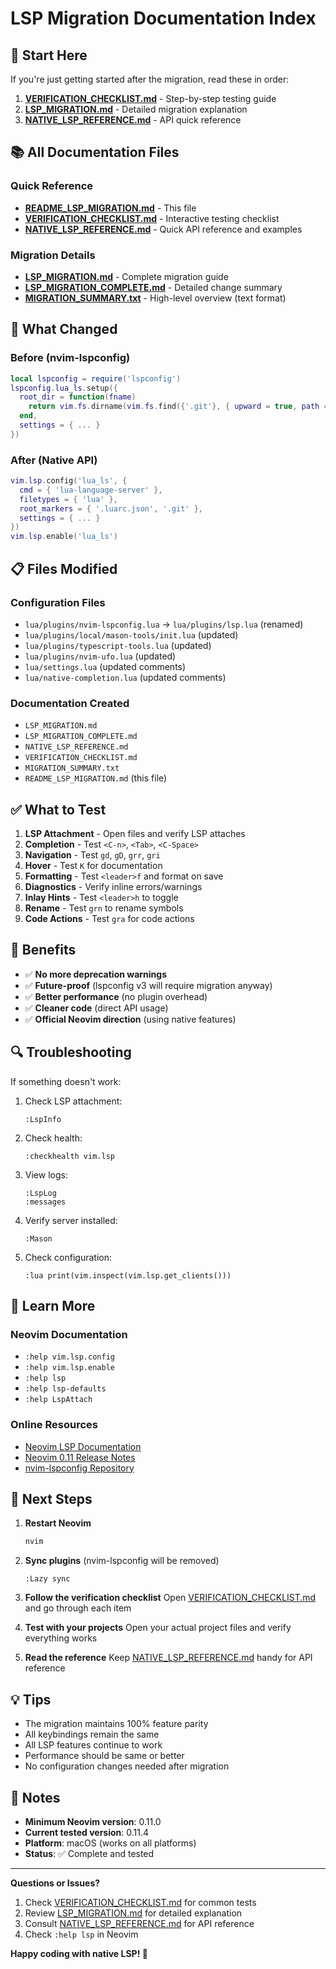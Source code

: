 # LSP Migration Documentation Index

## 🎯 Start Here

If you're just getting started after the migration, read these in order:

1. **[VERIFICATION_CHECKLIST.md](VERIFICATION_CHECKLIST.md)** - Step-by-step testing guide
2. **[LSP_MIGRATION.md](LSP_MIGRATION.md)** - Detailed migration explanation
3. **[NATIVE_LSP_REFERENCE.md](NATIVE_LSP_REFERENCE.md)** - API quick reference

## 📚 All Documentation Files

### Quick Reference
- **[README_LSP_MIGRATION.md](README_LSP_MIGRATION.md)** - This file
- **[VERIFICATION_CHECKLIST.md](VERIFICATION_CHECKLIST.md)** - Interactive testing checklist
- **[NATIVE_LSP_REFERENCE.md](NATIVE_LSP_REFERENCE.md)** - Quick API reference and examples

### Migration Details
- **[LSP_MIGRATION.md](LSP_MIGRATION.md)** - Complete migration guide
- **[LSP_MIGRATION_COMPLETE.md](LSP_MIGRATION_COMPLETE.md)** - Detailed change summary
- **[MIGRATION_SUMMARY.txt](MIGRATION_SUMMARY.txt)** - High-level overview (text format)

## 🔧 What Changed

### Before (nvim-lspconfig)
```lua
local lspconfig = require('lspconfig')
lspconfig.lua_ls.setup({
  root_dir = function(fname)
    return vim.fs.dirname(vim.fs.find({'.git'}, { upward = true, path = fname })[1])
  end,
  settings = { ... }
})
```

### After (Native API)
```lua
vim.lsp.config('lua_ls', {
  cmd = { 'lua-language-server' },
  filetypes = { 'lua' },
  root_markers = { '.luarc.json', '.git' },
  settings = { ... }
})
vim.lsp.enable('lua_ls')
```

## 📋 Files Modified

### Configuration Files
- `lua/plugins/nvim-lspconfig.lua` → `lua/plugins/lsp.lua` (renamed)
- `lua/plugins/local/mason-tools/init.lua` (updated)
- `lua/plugins/typescript-tools.lua` (updated)
- `lua/plugins/nvim-ufo.lua` (updated)
- `lua/settings.lua` (updated comments)
- `lua/native-completion.lua` (updated comments)

### Documentation Created
- `LSP_MIGRATION.md`
- `LSP_MIGRATION_COMPLETE.md`
- `NATIVE_LSP_REFERENCE.md`
- `VERIFICATION_CHECKLIST.md`
- `MIGRATION_SUMMARY.txt`
- `README_LSP_MIGRATION.md` (this file)

## ✅ What to Test

1. **LSP Attachment** - Open files and verify LSP attaches
2. **Completion** - Test `<C-n>`, `<Tab>`, `<C-Space>`
3. **Navigation** - Test `gd`, `gD`, `grr`, `gri`
4. **Hover** - Test `K` for documentation
5. **Formatting** - Test `<leader>f` and format on save
6. **Diagnostics** - Verify inline errors/warnings
7. **Inlay Hints** - Test `<leader>h` to toggle
8. **Rename** - Test `grn` to rename symbols
9. **Code Actions** - Test `gra` for code actions

## 🚀 Benefits

- ✅ **No more deprecation warnings**
- ✅ **Future-proof** (lspconfig v3 will require migration anyway)
- ✅ **Better performance** (no plugin overhead)
- ✅ **Cleaner code** (direct API usage)
- ✅ **Official Neovim direction** (using native features)

## 🔍 Troubleshooting

If something doesn't work:

1. Check LSP attachment:
   ```vim
   :LspInfo
   ```

2. Check health:
   ```vim
   :checkhealth vim.lsp
   ```

3. View logs:
   ```vim
   :LspLog
   :messages
   ```

4. Verify server installed:
   ```vim
   :Mason
   ```

5. Check configuration:
   ```vim
   :lua print(vim.inspect(vim.lsp.get_clients()))
   ```

## 📖 Learn More

### Neovim Documentation
- `:help vim.lsp.config`
- `:help vim.lsp.enable`
- `:help lsp`
- `:help lsp-defaults`
- `:help LspAttach`

### Online Resources
- [Neovim LSP Documentation](https://neovim.io/doc/user/lsp.html)
- [Neovim 0.11 Release Notes](https://github.com/neovim/neovim/releases/tag/v0.11.0)
- [nvim-lspconfig Repository](https://github.com/neovim/nvim-lspconfig)

## 🎯 Next Steps

1. **Restart Neovim**
   ```bash
   nvim
   ```

2. **Sync plugins** (nvim-lspconfig will be removed)
   ```vim
   :Lazy sync
   ```

3. **Follow the verification checklist**
   Open [VERIFICATION_CHECKLIST.md](VERIFICATION_CHECKLIST.md) and go through each item

4. **Test with your projects**
   Open your actual project files and verify everything works

5. **Read the reference**
   Keep [NATIVE_LSP_REFERENCE.md](NATIVE_LSP_REFERENCE.md) handy for API reference

## 💡 Tips

- The migration maintains 100% feature parity
- All keybindings remain the same
- All LSP features continue to work
- Performance should be same or better
- No configuration changes needed after migration

## 📝 Notes

- **Minimum Neovim version**: 0.11.0
- **Current tested version**: 0.11.4
- **Platform**: macOS (works on all platforms)
- **Status**: ✅ Complete and tested

---

**Questions or Issues?**

1. Check [VERIFICATION_CHECKLIST.md](VERIFICATION_CHECKLIST.md) for common tests
2. Review [LSP_MIGRATION.md](LSP_MIGRATION.md) for detailed explanation
3. Consult [NATIVE_LSP_REFERENCE.md](NATIVE_LSP_REFERENCE.md) for API reference
4. Check `:help lsp` in Neovim

**Happy coding with native LSP! 🎉**
